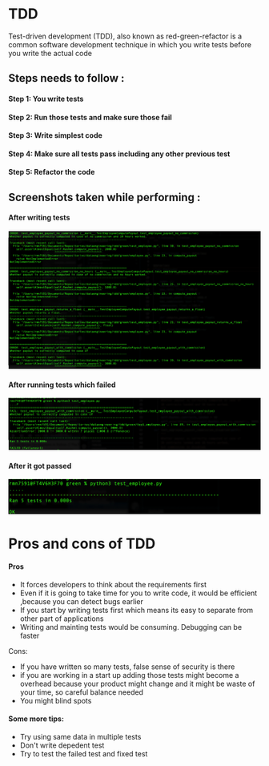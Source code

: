 # TDD
Test-driven development (TDD), also known as red-green-refactor is a common software development technique in which you write tests before you write the actual code

## Steps needs to follow :

#### Step 1: You write tests
#### Step 2: Run those tests and make sure those fail
#### Step 3: Write simplest code
#### Step 4: Make sure all tests pass including any other previous test
#### Step 5: Refactor the code


## Screenshots taken while performing :

#### After writing tests
![Alt text](image/image.png)
#### After running tests which failed
![Alt text](image/image1.png)
#### After it got passed
![Alt text](image/image2.png)

# Pros and cons of TDD

#### Pros
- It forces developers to think about the requirements first
- Even if it is going to take time for you to write code, it would be efficient ,because you can detect bugs earlier
- If you start by writing tests first which means its easy to separate from other part of applications
- Writing and mainting tests would be consuming. Debugging can be faster

Cons:
- If you have written so many tests, false sense of security is there
- if you are working in a start up adding those tests might become a overhead because your product might change and it might be waste of your time, so careful balance needed
- You might blind spots

#### Some more tips:
- Try using same data in multiple tests
- Don't write depedent test
- Try to test the failed test and fixed test
